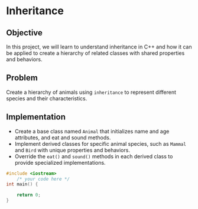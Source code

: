 # Inheritance


## Objective
In this project, we will learn to understand inheritance in C++ and how it can be applied to create a hierarchy of related classes with shared properties and behaviors.

## Problem

Create a hierarchy of animals using `inheritance` to represent different species and their characteristics.

## Implementation

* Create a base class named `Animal` that initializes name and age attributes, and eat and sound methods.
* Implement derived classes for specific animal species, such as `Mammal` and `Bird` with unique properties and behaviors.
* Override the `eat()` and `sound()` methods in each derived class to provide specialized implementations.

```cpp
#include <iostream>
    /* your code here */
int main() {

    return 0;
}
```
